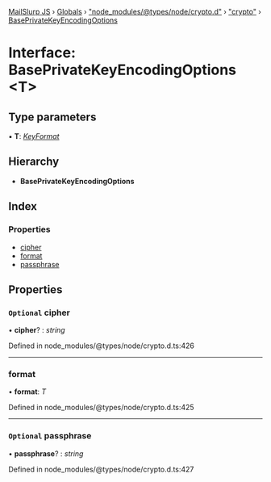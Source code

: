 [MailSlurp JS](../README.md) › [Globals](../globals.md) › ["node_modules/@types/node/crypto.d"](../modules/_node_modules__types_node_crypto_d_.md) › ["crypto"](../modules/_node_modules__types_node_crypto_d_._crypto_.md) › [BasePrivateKeyEncodingOptions](_node_modules__types_node_crypto_d_._crypto_.baseprivatekeyencodingoptions.md)

# Interface: BasePrivateKeyEncodingOptions <**T**>

## Type parameters

▪ **T**: *[KeyFormat](../modules/_node_modules__types_node_crypto_d_._crypto_.md#keyformat)*

## Hierarchy

* **BasePrivateKeyEncodingOptions**

## Index

### Properties

* [cipher](_node_modules__types_node_crypto_d_._crypto_.baseprivatekeyencodingoptions.md#optional-cipher)
* [format](_node_modules__types_node_crypto_d_._crypto_.baseprivatekeyencodingoptions.md#format)
* [passphrase](_node_modules__types_node_crypto_d_._crypto_.baseprivatekeyencodingoptions.md#optional-passphrase)

## Properties

### `Optional` cipher

• **cipher**? : *string*

Defined in node_modules/@types/node/crypto.d.ts:426

___

###  format

• **format**: *T*

Defined in node_modules/@types/node/crypto.d.ts:425

___

### `Optional` passphrase

• **passphrase**? : *string*

Defined in node_modules/@types/node/crypto.d.ts:427
